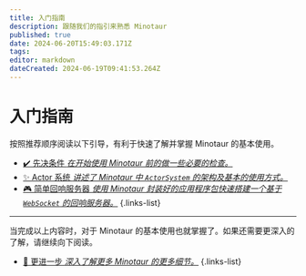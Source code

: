 ```yaml
---
title: 入门指南
description: 跟随我们的指引来熟悉 Minotaur
published: true
date: 2024-06-20T15:49:03.171Z
tags: 
editor: markdown
dateCreated: 2024-06-19T09:41:53.264Z
---
```


# 入门指南
按照推荐顺序阅读以下引导，有利于快速了解并掌握 Minotaur 的基本使用。

- [✔️ 先决条件 *在开始使用 Minotaur 前的做一些必要的检查。*](/guide/prerequisites)
- [✨ Actor 系统 *讲述了 Minotaur 中 `ActorSystem` 的架构及基本的使用方式。*](/guide/actor-system)
- [🎮 简单回响服务器 *使用 Minotaur 封装好的应用程序包快速搭建一个基于 `WebSocket` 的回响服务器。*](/guide/websocket-echo-server)
{.links-list}

***
当完成以上内容时，对于 Minotaur 的基本使用也就掌握了。如果还需要更深入的了解，请继续向下阅读。

- [🔎 更进一步 *深入了解更多 Minotaur 的更多细节。*](/basic)
{.links-list}

